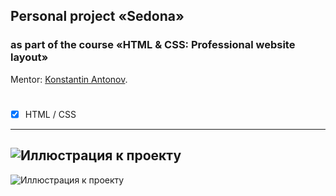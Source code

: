 ## Personal project «Sedona» 
### as part of the course «HTML & CSS: Professional website layout»

Mentor: [Konstantin Antonov](https://htmlacademy.ru/profile/rawle51).

#
- [x] HTML / CSS

---

![Иллюстрация к проекту](https://github.com/MikhailLavrov/sedona/raw/master/images/thumbnail1.webp)
---
![Иллюстрация к проекту](https://github.com/MikhailLavrov/sedona/raw/master/images/thumbnail2.webp)

